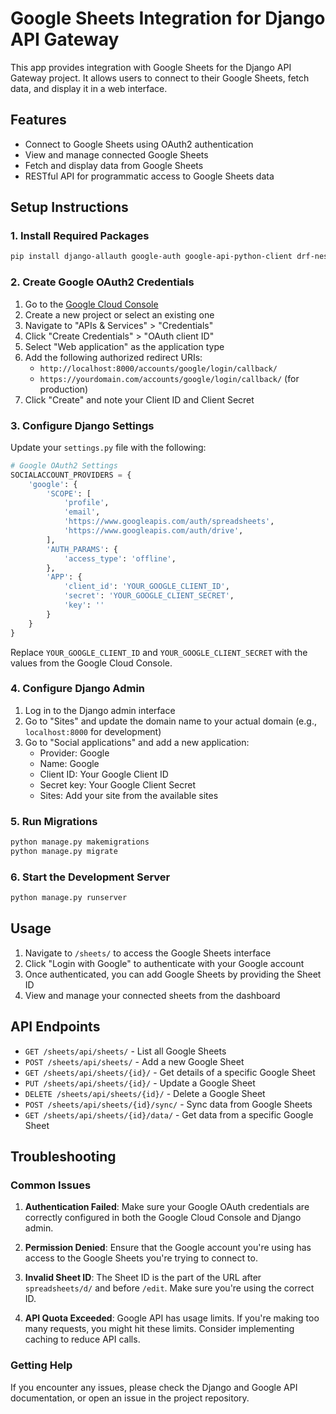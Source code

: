 # Google Sheets Integration for Django API Gateway

This app provides integration with Google Sheets for the Django API Gateway project. It allows users to connect to their Google Sheets, fetch data, and display it in a web interface.

## Features

- Connect to Google Sheets using OAuth2 authentication
- View and manage connected Google Sheets
- Fetch and display data from Google Sheets
- RESTful API for programmatic access to Google Sheets data

## Setup Instructions

### 1. Install Required Packages

```bash
pip install django-allauth google-auth google-api-python-client drf-nested-routers
```

### 2. Create Google OAuth2 Credentials

1. Go to the [Google Cloud Console](https://console.cloud.google.com/)
2. Create a new project or select an existing one
3. Navigate to "APIs & Services" > "Credentials"
4. Click "Create Credentials" > "OAuth client ID"
5. Select "Web application" as the application type
6. Add the following authorized redirect URIs:
   - `http://localhost:8000/accounts/google/login/callback/`
   - `https://yourdomain.com/accounts/google/login/callback/` (for production)
7. Click "Create" and note your Client ID and Client Secret

### 3. Configure Django Settings

Update your `settings.py` file with the following:

```python
# Google OAuth2 Settings
SOCIALACCOUNT_PROVIDERS = {
    'google': {
        'SCOPE': [
            'profile',
            'email',
            'https://www.googleapis.com/auth/spreadsheets',
            'https://www.googleapis.com/auth/drive',
        ],
        'AUTH_PARAMS': {
            'access_type': 'offline',
        },
        'APP': {
            'client_id': 'YOUR_GOOGLE_CLIENT_ID',
            'secret': 'YOUR_GOOGLE_CLIENT_SECRET',
            'key': ''
        }
    }
}
```

Replace `YOUR_GOOGLE_CLIENT_ID` and `YOUR_GOOGLE_CLIENT_SECRET` with the values from the Google Cloud Console.

### 4. Configure Django Admin

1. Log in to the Django admin interface
2. Go to "Sites" and update the domain name to your actual domain (e.g., `localhost:8000` for development)
3. Go to "Social applications" and add a new application:
   - Provider: Google
   - Name: Google
   - Client ID: Your Google Client ID
   - Secret key: Your Google Client Secret
   - Sites: Add your site from the available sites

### 5. Run Migrations

```bash
python manage.py makemigrations
python manage.py migrate
```

### 6. Start the Development Server

```bash
python manage.py runserver
```

## Usage

1. Navigate to `/sheets/` to access the Google Sheets interface
2. Click "Login with Google" to authenticate with your Google account
3. Once authenticated, you can add Google Sheets by providing the Sheet ID
4. View and manage your connected sheets from the dashboard

## API Endpoints

- `GET /sheets/api/sheets/` - List all Google Sheets
- `POST /sheets/api/sheets/` - Add a new Google Sheet
- `GET /sheets/api/sheets/{id}/` - Get details of a specific Google Sheet
- `PUT /sheets/api/sheets/{id}/` - Update a Google Sheet
- `DELETE /sheets/api/sheets/{id}/` - Delete a Google Sheet
- `POST /sheets/api/sheets/{id}/sync/` - Sync data from Google Sheets
- `GET /sheets/api/sheets/{id}/data/` - Get data from a specific Google Sheet

## Troubleshooting

### Common Issues

1. **Authentication Failed**: Make sure your Google OAuth credentials are correctly configured in both the Google Cloud Console and Django admin.

2. **Permission Denied**: Ensure that the Google account you're using has access to the Google Sheets you're trying to connect to.

3. **Invalid Sheet ID**: The Sheet ID is the part of the URL after `spreadsheets/d/` and before `/edit`. Make sure you're using the correct ID.

4. **API Quota Exceeded**: Google API has usage limits. If you're making too many requests, you might hit these limits. Consider implementing caching to reduce API calls.

### Getting Help

If you encounter any issues, please check the Django and Google API documentation, or open an issue in the project repository.